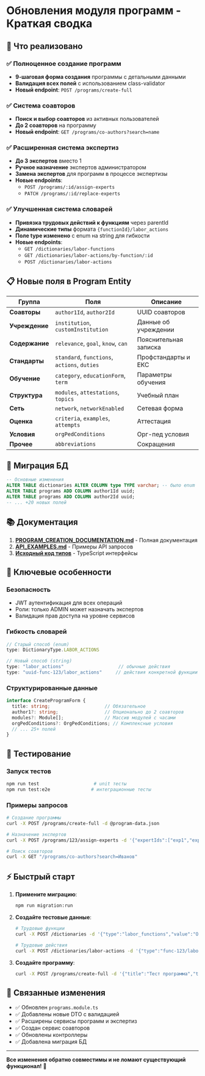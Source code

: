 # Обновления модуля программ - Краткая сводка

## 🚀 Что реализовано

### ✅ Полноценное создание программ
- **9-шаговая форма создания** программы с детальными данными
- **Валидация всех полей** с использованием class-validator
- **Новый endpoint**: `POST /programs/create-full`

### ✅ Система соавторов  
- **Поиск и выбор соавторов** из активных пользователей
- **До 2 соавторов** на программу
- **Новый endpoint**: `GET /programs/co-authors?search=name`

### ✅ Расширенная система экспертиз
- **До 3 экспертов** вместо 1
- **Ручное назначение** экспертов администратором
- **Замена экспертов** для программ в процессе экспертизы
- **Новые endpoints**:
  - `POST /programs/:id/assign-experts`
  - `PATCH /programs/:id/replace-experts`

### ✅ Улучшенная система словарей
- **Привязка трудовых действий к функциям** через parentId
- **Динамические типы** формата `{functionId}/labor_actions`
- **Поле type изменено** с enum на string для гибкости
- **Новые endpoints**:
  - `GET /dictionaries/labor-functions`
  - `GET /dictionaries/labor-actions/by-function/:id`
  - `POST /dictionaries/labor-actions`

## 📋 Новые поля в Program Entity

| Группа | Поля | Описание |
|--------|------|----------|
| **Соавторы** | `author1Id`, `author2Id` | UUID соавторов |
| **Учреждение** | `institution`, `customInstitution` | Данные об учреждении |
| **Содержание** | `relevance`, `goal`, `know`, `can` | Пояснительная записка |
| **Стандарты** | `standard`, `functions`, `actions`, `duties` | Профстандарты и ЕКС |
| **Обучение** | `category`, `educationForm`, `term` | Параметры обучения |
| **Структура** | `modules`, `attestations`, `topics` | Учебный план |
| **Сеть** | `network`, `networkEnabled` | Сетевая форма |
| **Оценка** | `criteria`, `examples`, `attempts` | Аттестация |
| **Условия** | `orgPedConditions` | Орг-пед условия |
| **Прочее** | `abbreviations` | Сокращения |

## 🔄 Миграция БД

```sql
-- Основные изменения
ALTER TABLE dictionaries ALTER COLUMN type TYPE varchar; -- было enum
ALTER TABLE programs ADD COLUMN author1Id uuid;
ALTER TABLE programs ADD COLUMN author2Id uuid;
-- ... +20 новых полей
```

## 📚 Документация

1. **[PROGRAM_CREATION_DOCUMENTATION.md](./PROGRAM_CREATION_DOCUMENTATION.md)** - Полная документация
2. **[API_EXAMPLES.md](./API_EXAMPLES.md)** - Примеры API запросов
3. **[Исходный код типов](./src/programs/types/program-creation.types.ts)** - TypeScript интерфейсы

## 🎯 Ключевые особенности

### Безопасность
- JWT аутентификация для всех операций
- Роли: только ADMIN может назначать экспертов
- Валидация прав доступа на уровне сервисов

### Гибкость словарей
```typescript
// Старый способ (enum)
type: DictionaryType.LABOR_ACTIONS

// Новый способ (string) 
type: "labor_actions"                    // обычные действия
type: "uuid-func-123/labor_actions"     // действия конкретной функции
```

### Структурированные данные
```typescript
interface CreateProgramForm {
  title: string;                    // Обязательное
  author1?: string;                 // Опционально до 2 соавторов
  modules?: Module[];               // Массив модулей с часами
  orgPedConditions?: OrgPedConditions; // Комплексные условия
  // ... 25+ полей
}
```

## 🧪 Тестирование

### Запуск тестов
```bash
npm run test                    # unit тесты
npm run test:e2e               # интеграционные тесты
```

### Примеры запросов
```bash
# Создание программы
curl -X POST /programs/create-full -d @program-data.json

# Назначение экспертов  
curl -X POST /programs/123/assign-experts -d '{"expertIds":["exp1","exp2"]}'

# Поиск соавторов
curl -X GET "/programs/co-authors?search=Иванов"
```

## ⚡ Быстрый старт

1. **Примените миграцию**:
   ```bash
   npm run migration:run
   ```

2. **Создайте тестовые данные**:
   ```bash
   # Трудовые функции
   curl -X POST /dictionaries -d '{"type":"labor_functions","value":"Обучение"}'
   
   # Трудовые действия
   curl -X POST /dictionaries/labor-actions -d '{"type":"func-123/labor_actions","value":"Планирование уроков","parentId":"func-123"}'
   ```

3. **Создайте программу**:
   ```bash
   curl -X POST /programs/create-full -d '{"title":"Тест программа","term":72}'
   ```

## 🔗 Связанные изменения

- ✅ Обновлен `programs.module.ts`
- ✅ Добавлены новые DTO с валидацией  
- ✅ Расширены сервисы программ и экспертиз
- ✅ Создан сервис соавторов
- ✅ Обновлены контроллеры
- ✅ Добавлена миграция БД

---

**Все изменения обратно совместимы и не ломают существующий функционал!** 🎉
